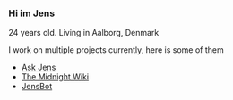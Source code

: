 ### Hi im Jens
24 years old. Living in Aalborg, Denmark

I work on multiple projects currently, here is some of them

* [Ask Jens](https://askjens.themidnight.wiki)
* [The Midnight Wiki](https://themidnight.wiki)
* [JensBot](https://jensbot.dk)
